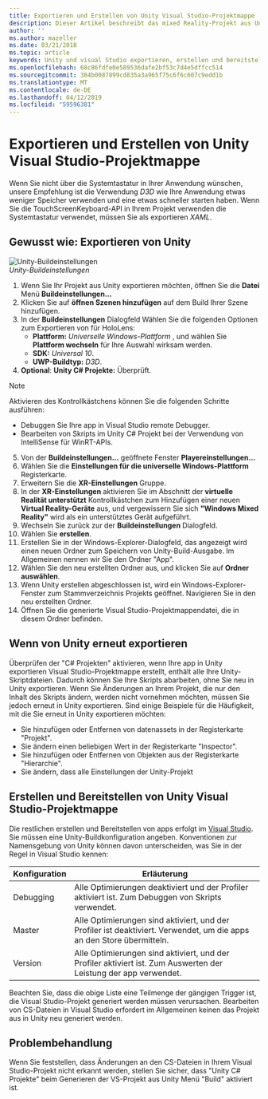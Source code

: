```yaml
---
title: Exportieren und Erstellen von Unity Visual Studio-Projektmappe
description: Dieser Artikel beschreibt das mixed Reality-Projekt aus Unity exportieren, damit können Sie erstellen und in Visual Studio bereitstellen.
author: ''
ms.author: mazeller
ms.date: 03/21/2018
ms.topic: article
keywords: Unity und visual Studio exportieren, erstellen und bereitstellen
ms.openlocfilehash: 68c86fdfe0e589536dafe2bf53c7d4e5dffcc514
ms.sourcegitcommit: 384b0087899cd835a3a965f75c6f6c607c9edd1b
ms.translationtype: MT
ms.contentlocale: de-DE
ms.lasthandoff: 04/12/2019
ms.locfileid: "59596381"
---
```

# <a name="exporting-and-building-a-unity-visual-studio-solution"></a>Exportieren und Erstellen von Unity Visual Studio-Projektmappe

Wenn Sie nicht über die Systemtastatur in Ihrer Anwendung wünschen, unsere Empfehlung ist die Verwendung *D3D* wie Ihre Anwendung etwas weniger Speicher verwenden und eine etwas schneller starten haben. Wenn Sie die TouchScreenKeyboard-API in Ihrem Projekt verwenden die Systemtastatur verwendet, müssen Sie als exportieren *XAML*.

## <a name="how-to-export-from-unity"></a>Gewusst wie: Exportieren von Unity

![Unity-Buildeinstellungen](images/unitybuildsettings-300px.png)<br>
*Unity-Buildeinstellungen*

1. Wenn Sie Ihr Projekt aus Unity exportieren möchten, öffnen Sie die **Datei** Menü **Buildeinstellungen...**
2. Klicken Sie auf **öffnen Szenen hinzufügen** auf dem Build Ihrer Szene hinzufügen.
3. In der **Buildeinstellungen** Dialogfeld Wählen Sie die folgenden Optionen zum Exportieren von für HoloLens:
   * **Plattform:** *Universelle Windows-Plattform* , und wählen Sie **Plattform wechseln** für Ihre Auswahl wirksam werden.
   * **SDK:** *Universal 10*.
   * **UWP-Buildtyp:** *D3D*.
4. **Optional**: **Unity C# Projekte:** Überprüft.

>[!NOTE]
>Aktivieren des Kontrollkästchens können Sie die folgenden Schritte ausführen:
>* Debuggen Sie Ihre app in Visual Studio remote Debugger.
>* Bearbeiten von Skripts im Unity C# Projekt bei der Verwendung von IntelliSense für WinRT-APIs.

5. Von der **Buildeinstellungen...**  geöffnete Fenster **Playereinstellungen...**
6. Wählen Sie die **Einstellungen für die universelle Windows-Plattform** Registerkarte.
7. Erweitern Sie die **XR-Einstellungen** Gruppe.
8. In der **XR-Einstellungen** aktivieren Sie im Abschnitt der **virtuelle Realität unterstützt** Kontrollkästchen zum Hinzufügen einer neuen **Virtual Reality-Geräte** aus, und vergewissern Sie sich **"Windows Mixed Reality"** wird als ein unterstütztes Gerät aufgeführt.
9. Wechseln Sie zurück zur der **Buildeinstellungen** Dialogfeld.
10. Wählen Sie **erstellen**.
11. Erstellen Sie in der Windows-Explorer-Dialogfeld, das angezeigt wird einen neuen Ordner zum Speichern von Unity-Build-Ausgabe. Im Allgemeinen nennen wir Sie den Ordner "App".
12. Wählen Sie den neu erstellten Ordner aus, und klicken Sie auf **Ordner auswählen**.
13. Wenn Unity erstellen abgeschlossen ist, wird ein Windows-Explorer-Fenster zum Stammverzeichnis Projekts geöffnet. Navigieren Sie in den neu erstellten Ordner.
14. Öffnen Sie die generierte Visual Studio-Projektmappendatei, die in diesem Ordner befinden.

## <a name="when-to-re-export-from-unity"></a>Wenn von Unity erneut exportieren

Überprüfen der "C# Projekten" aktivieren, wenn Ihre app in Unity exportieren Visual Studio-Projektmappe erstellt, enthält alle Ihre Unity-Skriptdateien. Dadurch können Sie Ihre Skripts abarbeiten, ohne Sie neu in Unity exportieren. Wenn Sie Änderungen an Ihrem Projekt, die nur den Inhalt des Skripts ändern, werden nicht vornehmen möchten, müssen Sie jedoch erneut in Unity exportieren. Sind einige Beispiele für die Häufigkeit, mit die Sie erneut in Unity exportieren möchten:
* Sie hinzufügen oder Entfernen von datenassets in der Registerkarte "Projekt".
* Sie ändern einen beliebigen Wert in der Registerkarte "Inspector".
* Sie hinzufügen oder Entfernen von Objekten aus der Registerkarte "Hierarchie".
* Sie ändern, dass alle Einstellungen der Unity-Projekt

## <a name="building-and-deploying-a-unity-visual-studio-solution"></a>Erstellen und Bereitstellen von Unity Visual Studio-Projektmappe

Die restlichen erstellen und Bereitstellen von apps erfolgt im [Visual Studio](using-visual-studio.md). Sie müssen eine Unity-Buildkonfiguration angeben. Konventionen zur Namensgebung von Unity können davon unterscheiden, was Sie in der Regel in Visual Studio kennen:

|  Konfiguration  |  Erläuterung | 
|----------|----------|
|  Debugging  |  Alle Optimierungen deaktiviert und der Profiler aktiviert ist. Zum Debuggen von Skripts verwendet. | 
|  Master  |  Alle Optimierungen sind aktiviert, und der Profiler ist deaktiviert. Verwendet, um die apps an den Store übermitteln. | 
|  Version  |  Alle Optimierungen sind aktiviert, und der Profiler aktiviert ist. Zum Auswerten der Leistung der app verwendet. | 

Beachten Sie, dass die obige Liste eine Teilmenge der gängigen Trigger ist, die Visual Studio-Projekt generiert werden müssen verursachen. Bearbeiten von CS-Dateien in Visual Studio erfordert im Allgemeinen keinen das Projekt aus in Unity neu generiert werden.

## <a name="troubleshooting"></a>Problembehandlung

Wenn Sie feststellen, dass Änderungen an den CS-Dateien in Ihrem Visual Studio-Projekt nicht erkannt werden, stellen Sie sicher, dass "Unity C# Projekte" beim Generieren der VS-Projekt aus Unity Menü "Build" aktiviert ist.
